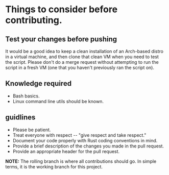 # Things to consider before contributing.

## Test your changes before pushing

It would be a good idea to keep a clean installation of an Arch-based distro in a virtual machine, and then clone that clean VM when you need to test the script. Please don\'t do a merge request without attempting to run the script in a fresh VM (one that you haven\'t previously ran the script on).

## Knowledge required

- Bash basics.
- Linux command line utils should be known.

## guidlines

- Please be patient.
- Treat everyone with respect -- \"give respect and take respect.\"
- Document your code properly with Rust coding conventions in mind.
- Provide a brief description of the changes you made in the pull request.
- Provide an appropriate header for the pull request.


**NOTE:** The rolling branch is where all contributions should go. In simple terms, it is the working branch for this project.
